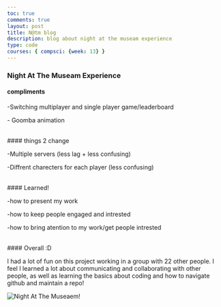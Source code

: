 ```yaml
---
toc: true
comments: true
layout: post
title: N@tm blog
description: blog about night at the museam experience
type: code
courses: { compsci: {week: 13} }
---
```


### Night At The Museam Experience


#### compliments
<p>-Switching multiplayer and single player game/leaderboard </p>
<p>- Goomba animation </p>
<br>
#### things 2 change
<p>-Multiple servers (less lag + less confusing)</p>
<p>-Diffrent charecters for each player (less confusing)</p>
<br>
#### Learned!
<p>-how to present my work</p>
<p>-how to keep people engaged and intrested</p>
<p>-how to bring atention to my work/get people intrested</p>
<br>
#### Overall :D
<p>I had a lot of fun on this project working in a group with 22 other people.  I feel I learned a lot about communicating and collaborating with other people, as well as learning the basics about coding and how to navigate github and maintain a repo!</p>

<img src="{{site.baseurl}}/images/N@tm.jpeg" alt="Night At The Museaem!">
